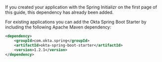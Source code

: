 If you created your application with the Spring Initializr on the <GuideLink link="../before-you-being/">first page of this guide</GuideLink>, this dependency has already been added.

For existing applications you can add the Okta Spring Boot Starter by including the following Apache Maven dependency: 

```xml
<dependency>
    <groupId>com.okta.spring</groupId>
    <artifactId>okta-spring-boot-starter</artifactId>
    <version>1.2.1</version>
</dependency>
```
